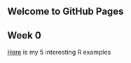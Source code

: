 ## Welcome to GitHub Pages
## Week 0
[Here](C:\Users\asus\Documents\GitHub\fall20-TolgaErdogann\Files\HW0.html) is my 5 interesting R examples
